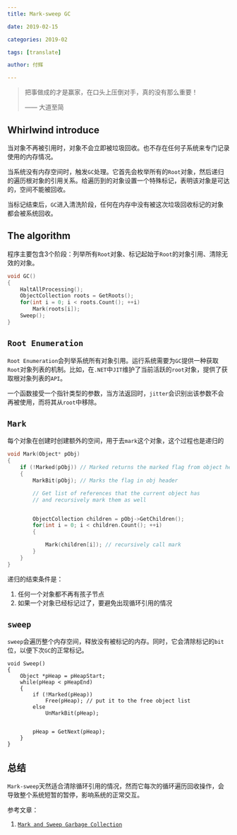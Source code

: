 ```yaml
---
title: Mark-sweep GC

date: 2019-02-15

categories: 2019-02

tags: [translate]

author: 付辉

---
```


> 把事做成的才是赢家，在口头上压倒对手，真的没有那么重要！
>
> —— 大道至简

## Whirlwind introduce

当对象不再被引用时，对象不会立即被垃圾回收。也不存在任何子系统来专门记录使用的内存情况。

当系统没有内存空间时，触发`GC`处理。它首先会枚举所有的`Root`对象，然后递归的遍历根对象的引用关系。给遍历到的对象设置一个特殊标记，表明该对象是可达的，空间不能被回收。

当标记结束后，`GC`进入清洗阶段，任何在内存中没有被这次垃圾回收标记的对象都会被系统回收。

## The algorithm

程序主要包含3个阶段：列举所有`Root`对象、标记起始于`Root`的对象引用、清除无效的对象。
```c
void GC()
{
    HaltAllProcessing();
    ObjectCollection roots = GetRoots();
    for(int i = 0; i < roots.Count(); ++i)
        Mark(roots[i]);
    Sweep();
}
```

## `Root Enumeration`

`Root Enumeration`会列举系统所有对象引用。运行系统需要为`GC`提供一种获取`Root`对象列表的机制。比如，在`.NET`中`JIT`维护了当前活跃的`root`对象，提供了获取根对象列表的`API`。

一个函数接受一个指针类型的参数，当方法返回时，`jitter`会识别出该参数不会再被使用，而将其从`root`中移除。

##  `Mark`

每个对象在创建时创建额外的空间，用于去`mark`这个对象，这个过程也是递归的

```c
void Mark(Object* pObj)
{
    if (!Marked(pObj)) // Marked returns the marked flag from object header
    {
        MarkBit(pObj); // Marks the flag in obj header

        // Get list of references that the current object has
        // and recursively mark them as well


        ObjectCollection children = pObj->GetChildren();
        for(int i = 0; i < children.Count(); ++i)
        {

            Mark(children[i]); // recursively call mark
        }	
    }
}
```

递归的结束条件是：

1. 任何一个对象都不再有孩子节点
2. 如果一个对象已经标记过了，要避免出现循环引用的情况

## `sweep`

`sweep`会遍历整个内存空间，释放没有被标记的内存。同时，它会清除标记的`bit`位，以便下次`GC`的正常标记。

```
void Sweep()
{
    Object *pHeap = pHeapStart;
    while(pHeap < pHeapEnd)
    {
        if (!Marked(pHeap))
            Free(pHeap); // put it to the free object list
        else
            UnMarkBit(pHeap);


        pHeap = GetNext(pHeap);
    }
}
```

## 总结

`Mark-sweep`天然适合清除循环引用的情况，然而它每次的循环遍历回收操作，会导致整个系统短暂的暂停，影响系统的正常交互。



参考文章：

1. [`Mark and Sweep Garbage Collection`](https://blogs.msdn.microsoft.com/abhinaba/2009/01/30/back-to-basics-mark-and-sweep-garbage-collection/)